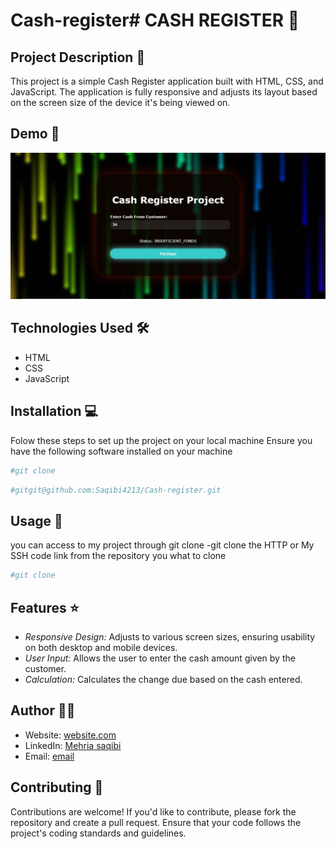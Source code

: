 # Cash-register# CASH REGISTER 🚀

## Project Description 📝

This project is a simple Cash Register application built with HTML, CSS, and JavaScript. The application is fully responsive and adjusts its layout based on the screen size of the device it's being viewed on.

## Demo 📸


![Demo](./cash%20reg.png)

## Technologies Used 🛠️


- HTML
- CSS
- JavaScript

## Installation 💻


Folow these steps to set up the project on your local machine 
Ensure you have the following software installed on your machine

```bash
#git clone
```
```bash
#gitgit@github.com:Saqibi4213/Cash-register.git
```

## Usage 🎯


you can access to my project through git clone 
-git clone the HTTP or My SSH code link from the repository you what to clone 

```bash
#git clone
```

## Features ⭐

- *Responsive Design:* Adjusts to various screen sizes, ensuring usability on both desktop and mobile devices.
- *User Input:* Allows the user to enter the cash amount given by the customer.
- *Calculation:* Calculates the change due based on the cash entered.


## Author 👩‍💻
- Website: [website.com](https://saqibi4213.github.io/Cash-register/)
- LinkedIn: [Mehria saqibi](https://www.linkedin.com/in/mehria-saqibi-a386a41a1?utm_source=share&utm_campaign=share_via&utm_content=profile&utm_medium=android_app)
- Email: [email](mosawermh@gmail.com)

## Contributing 🤝

Contributions are welcome! If you'd like to contribute, please fork the repository and create a pull request. Ensure that your code follows the project's coding standards and guidelines.